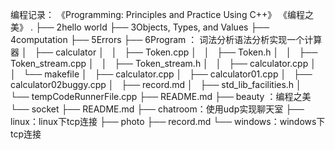 编程记录：
《Programming: Principles and Practice Using C++》
《编程之美》
.
├── 2hello world
├── 3Objects, Types, and Values
├── 4computation
├── 5Errors
├── 6Program ： 词法分析语法分析实现一个计算器
│   ├── calculator
│   │   ├── Token.cpp
│   │   ├── Token.h
│   │   ├── Token_stream.cpp
│   │   ├── Token_stream.h
│   │   ├── calculator.cpp
│   │   └── makefile
│   ├── calculator.cpp
│   ├── calculator01.cpp
│   ├── calculator02buggy.cpp
│   ├── record.md
│   ├── std_lib_facilities.h
│   └── tempCodeRunnerFile.cpp
├── README.md
├── beauty ：编程之美
└── socket
    ├── README.md
    ├── chatroom：使用udp实现聊天室
    ├── linux：linux下tcp连接
    ├── photo
    ├── record.md
    └── windows：windows下tcp连接